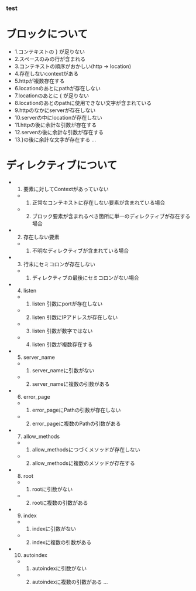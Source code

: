 ### test

# ブロックについて
* 1.コンテキストの } が足りない
* 2.スペースのみの行が含まれる
* 3.コンテキストの順序がおかしい(http -> location)
* 4.存在しないcontextがある
* 5.httpが複数存在する
* 6.locationのあとにpathが存在しない
* 7.locationのあとに { が足りない
* 8.locationのあとのpathに使用できない文字が含まれている
* 9.httpのなかにserverが存在しない
* 10.serverの中にlocationが存在しない
* 11.httpの後に余計な引数が存在する
* 12.serverの後に余計な引数が存在する
* 13.}の後に余計な文字が存在する
...

# ディレクティブについて
* 1. 要素に対してContextがあっていない
   * 1. 正常なコンテキストに存在しない要素が含まれている場合
   * 2. ブロック要素が含まれるべき箇所に単一のディレクティブが存在する場合
* 2. 存在しない要素
   * 1. 不明なディレクティブが含まれている場合
* 3. 行末にセミコロンが存在しない
   * 1. ディレクティブの最後にセミコロンがない場合
* 4. listen
   * 1. listen 引数にportが存在しない
   * 2. listen 引数にIPアドレスが存在しない
   * 3. listen 引数が数字ではない
   * 4. listen 引数が複数存在する
* 5. server_name
   * 1. server_nameに引数がない
   * 2. server_nameに複数の引数がある
* 6. error_page
   * 1. error_pageにPathの引数が存在しない
   * 2. error_pageに複数のPathの引数がある
* 7. allow_methods
   * 1. allow_methodsにつづくメソッドが存在しない
   * 2. allow_methodsに複数のメソッドが存在する
* 8. root
   * 1. rootに引数がない
   * 2. rootに複数の引数がある
* 9. index
   * 1. indexに引数がない
   * 2. indexに複数の引数がある
* 10. autoindex
   * 1. autoindexに引数がない
   * 2. autoindexに複数の引数がある
...
